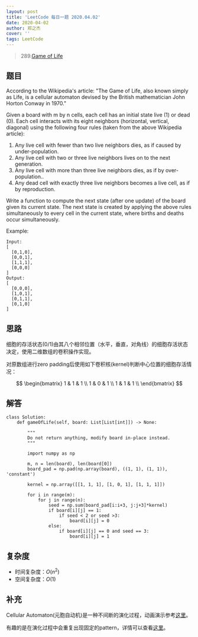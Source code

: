 ```yaml
---
layout: post
title: 'LeetCode 每日一题 2020.04.02'
date: 2020-04-02
author: 郑之杰
cover: ''
tags: LeetCode
---
```


> 289.[Game of Life](https://leetcode-cn.com/problems/game-of-life)

## 题目
According to the Wikipedia's article: "The Game of Life, also known simply as Life, is a cellular automaton devised by the British mathematician John Horton Conway in 1970."

Given a board with m by n cells, each cell has an initial state live (1) or dead (0). Each cell interacts with its eight neighbors (horizontal, vertical, diagonal) using the following four rules (taken from the above Wikipedia article):

1. Any live cell with fewer than two live neighbors dies, as if caused by under-population.
2. Any live cell with two or three live neighbors lives on to the next generation.
3. Any live cell with more than three live neighbors dies, as if by over-population..
4. Any dead cell with exactly three live neighbors becomes a live cell, as if by reproduction.

Write a function to compute the next state (after one update) of the board given its current state. The next state is created by applying the above rules simultaneously to every cell in the current state, where births and deaths occur simultaneously.

Example:
```
Input: 
[
  [0,1,0],
  [0,0,1],
  [1,1,1],
  [0,0,0]
]
Output: 
[
  [0,0,0],
  [1,0,1],
  [0,1,1],
  [0,1,0]
]
```

## 思路
细胞的存活状态(0/1)由其八个相邻位置（水平，垂直，对角线）的细胞存活状态决定，使用二维数组的卷积操作实现。

对原数组进行zero padding后使用如下卷积核(kernel)判断中心位置的细胞存活情况：

$$ \begin{bmatrix} 1 & 1 & 1 \\ 1 & 0 & 1 \\ 1 & 1 & 1 \\ \end{bmatrix} $$

## 解答
```
class Solution:
    def gameOfLife(self, board: List[List[int]]) -> None:
	
        """
        Do not return anything, modify board in-place instead.
        """
		
        import numpy as np

        m, n = len(board), len(board[0])
        board_pad = np.pad(np.array(board), ((1, 1), (1, 1)), 'constant')

        kernel = np.array([[1, 1, 1], [1, 0, 1], [1, 1, 1]])

        for i in range(m):
            for j in range(n):
                seed = np.sum(board_pad[i:i+3, j:j+3]*kernel)
                if board[i][j] == 1:
                    if seed < 2 or seed >3:
                        board[i][j] = 0
                else:
                    if board[i][j] == 0 and seed == 3:
                        board[i][j] = 1
```

## 复杂度
- 时间复杂度：$O(n^2)$
- 空间复杂度：$O(1)$

## 补充
Cellular Automaton(元胞自动机)是一种不间断的演化过程，动画演示参考[这里](http://home.ustc.edu.cn/~zzzz/lifegame/lifegame.html)。

有趣的是在演化过程中会重复出现固定的pattern，详情可以查看[这里](https://www.conwaylife.com/wiki/Main_Page)。
